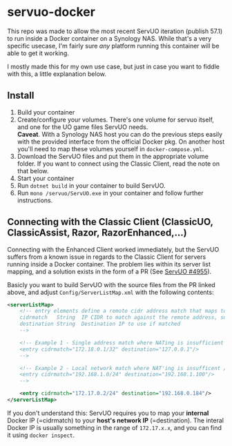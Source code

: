 # servuo-docker
This repo was made to allow the most recent ServUO iteration (publish 57.1) to run inside a Docker container on a Synology NAS. While that's a very specific usecase, I'm fairly sure *any* platform running this container will be able to get it working.

I mostly made this for my own use case, but just in case you want to fiddle with this, a little explanation below.

## Install
1. Build your container
2. Create/configure your volumes. There's one volume for servuo itself, and one for the UO game files ServUO needs.  
   **Caveat**. With a Synology NAS host you can do the previous steps easily with the provided interface from the official Docker pkg. On another host you'll need to map these volumes yourself in `docker-compose.yml`.
3. Download the ServUO files and put them in the appropriate volume folder. If you want to connect using the Classic Client, read the note on that below.
4. Start your container
5. Run `dotnet build` in your container to build ServUO.
6. Run `mono /servuo/ServUO.exe` in your container and follow further instructions.

## Connecting with the Classic Client (ClassicUO, ClassicAssist, Razor, RazorEnhanced,...)
Connecting with the Enhanced Client worked immediately, but the ServUO suffers from a known issue in regards to the Classic Client for servers running inside a Docker container. The problem lies within its server list mapping, and a solution exists in the form of a PR (See [ServUO #4955](https://github.com/ServUO/ServUO/pull/4955)).

Basicly you want to build ServUO with the source files from the PR linked above, and adjust `Config/ServerListMap.xml` with the following contents:

```xml
<serverListMap>
    <!-- entry elements define a remote cidr address match that maps to a destination
    cidrmatch   String  IP CIDR to match against the remote address, such as 192.168.1.0/24
    destination String  Destination IP to use if matched
    -->

    <!-- Example 1 - Single address match where NATing is insufficient / misconfigued (SSH tunnel + docker)
    <entry cidrmatch="172.18.0.1/32" destination="127.0.0.1"/>
    -->

    <!-- Example 2 - Local network match where NAT'ing is insufficent / misconfigured (docker)
    <entry cidrmatch="192.168.1.0/24" destination="192.168.1.100"/>
    -->

    <entry cidrmatch="172.17.0.2/24" destination="192.168.0.184"/>
</serverListMap>
```
If you don't understand this: ServUO requires you to map your **internal** Docker IP (=cidrmatch) to your **host's network IP** (=destination). The interal Docker IP is usually something in the range of `172.17.x.x`, and you can find it using `docker inspect`.

